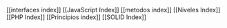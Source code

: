 [[interfaces index]]
[[JavaScript Index]]
[[metodos index]]
[[Niveles Index]]
[[PHP Index]]
[[Principios index]]
[[SOLID Index]]




